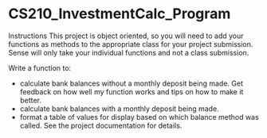 # CS210_InvestmentCalc_Program


Instructions
This project is object oriented, so you will need to add your functions as methods to the appropriate class for your project submission. Sense will only take your individual functions and not a class submission. 


Write a function to: 
 - calculate bank balances without a monthly deposit being made. Get feedback on how well my function works and tips on how to make it better.
 - calculate bank balances with a monthly deposit being made. 
 - format a table of values for display  based on which balance method was called. See the project documentation for details. 
